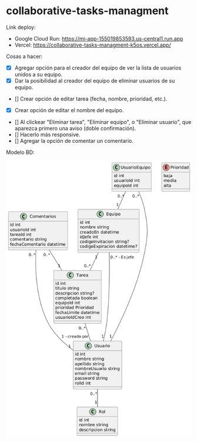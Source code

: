 # collaborative-tasks-managment

Link deploy:
- Google Cloud Run: https://mi-app-155019853593.us-central1.run.app
- Vercel: https://collaborative-tasks-managment-k5os.vercel.app/

Cosas a hacer:
- [x] Agregar opción para el creador del equipo de ver la lista de usuarios unidos a su equipo.
- [x] Dar la posibilidad al creador del equipo de eliminar usuarios de su equipo.
- [] Crear opción de editar tarea (fecha, nombre, prioridad, etc.).
- [x] Crear opción de editar el nombre del equipo.
- [] Al clickear "Eliminar tarea", "Eliminar equipo", o "Eliminar usuario", que aparezca primero una aviso (doble confirmación).
- [] Hacerlo más responsive.
- [] Agregar la opción de comentar un comentario.

Modelo BD:

![Modelo relacional de mi base de datos](assets/ModeloBD.png)
